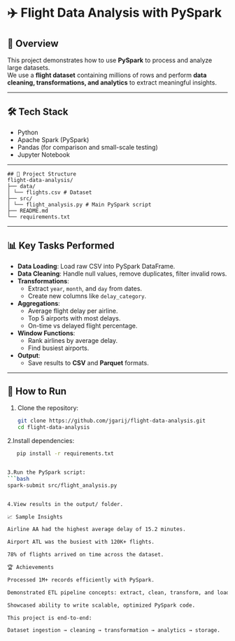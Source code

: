 
# ✈️ Flight Data Analysis with PySpark

## 📌 Overview
This project demonstrates how to use **PySpark** to process and analyze large datasets.  
We use a **flight dataset** containing millions of rows and perform **data cleaning, transformations, and analytics** to extract meaningful insights.

---

## 🛠️ Tech Stack
- Python
- Apache Spark (PySpark)
- Pandas (for comparison and small-scale testing)
- Jupyter Notebook

---
```plaintext
## 📂 Project Structure
flight-data-analysis/
├── data/
│ └── flights.csv # Dataset 
├── src/
│ └── flight_analysis.py # Main PySpark script
├── README.md
└── requirements.txt
```


---

## 📊 Key Tasks Performed
- **Data Loading**: Load raw CSV into PySpark DataFrame.
- **Data Cleaning**: Handle null values, remove duplicates, filter invalid rows.
- **Transformations**:
  - Extract `year`, `month`, and `day` from dates.
  - Create new columns like `delay_category`.
- **Aggregations**:
  - Average flight delay per airline.
  - Top 5 airports with most delays.
  - On-time vs delayed flight percentage.
- **Window Functions**:
  - Rank airlines by average delay.
  - Find busiest airports.
- **Output**:
  - Save results to **CSV** and **Parquet** formats.

---

## 🚀 How to Run
1. Clone the repository:
   ```bash
   git clone https://github.com/jgarij/flight-data-analysis.git
   cd flight-data-analysis

2.Install dependencies:
```bash
   pip install -r requirements.txt


3.Run the PySpark script:
```bash
spark-submit src/flight_analysis.py


4.View results in the output/ folder.

📈 Sample Insights

Airline AA had the highest average delay of 15.2 minutes.

Airport ATL was the busiest with 120K+ flights.

78% of flights arrived on time across the dataset.

🏆 Achievements

Processed 1M+ records efficiently with PySpark.

Demonstrated ETL pipeline concepts: extract, clean, transform, and load.

Showcased ability to write scalable, optimized PySpark code.

This project is end-to-end:

Dataset ingestion → cleaning → transformation → analytics → storage.
